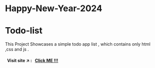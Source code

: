 # Happy-New-Year-2024
# Todo-list
This Project Showcases a simple todo app list , which contains only html ,css and js . 


#### &nbsp; Visit site :arrow_upper_right: : &nbsp; [Click ME !!!](https://kallangouda.github.io/Happy-New-Year-2024/)
